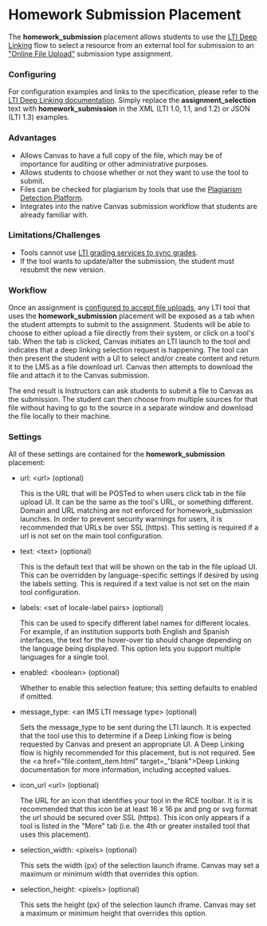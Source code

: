 Homework Submission Placement
==============

The **homework_submission** placement allows students to use the <a
href="file.content_item.html" target="_blank">LTI
Deep Linking</a> flow to select a resource from an external tool for submission
to an <a href="https://community.canvaslms.com/t5/Instructor-Guide/How-do-I-add-or-edit-details-in-an-assignment/ta-p/971"
target="_blank">"Online File Upload"</a> submission type assignment.

### Configuring
For configuration examples and links to the specification, please refer to the <a
href="file.content_item.html" target="_blank">LTI
Deep Linking documentation</a>. Simply replace the **assignment_selection** text
with **homework_submission** in the XML (LTI 1.0, 1.1, and 1.2) or JSON (LTI 1.3)
examples.

### Advantages
- Allows Canvas to have a full copy of the file, which may be of importance for
auditing or other administrative purposes.
- Allows students to choose whether or not they want to use the tool to submit.
- Files can be checked for plagiarism by tools that use the <a
href="file.plagiarism_platform.html"
target="_blank">Plagiarism Detection Platform</a>.
- Integrates into the native Canvas submission workflow that students are already familiar with.

### Limitations/Challenges
- Tools cannot use <a href="file.assignment_tools.html"
target="_blank">LTI grading services to sync grades</a>.
- If the tool wants to update/alter the submission, the student must resubmit
the new version.

### Workflow
Once an assignment is <a href="https://community.canvaslms.com/t5/Instructor-Guide/How-do-I-add-or-edit-details-in-an-assignment/ta-p/971"
target="_blank">configured to accept file uploads</a>, any LTI tool that uses
the **homework_submission** placement will be exposed as a tab when the student
attempts to submit to the assignment. Students will be able to choose to either
upload a file directly from their system, or click on a tool's tab. When the
tab is clicked, Canvas initiates an LTI launch to the tool and indicates that
a deep linking selection request is happening. The tool can then present the
student with a UI to select and/or create content and return it to the LMS as a
file download url. Canvas then attempts to download the file and attach it to the
Canvas submission.

The end result is Instructors can ask students to submit a file to Canvas as the
submission. The student can then choose from multiple sources for that file
without having to go to the source in a separate window and download the file
locally to their machine.

### Settings
All of these settings are contained for the **homework_submission** placement:

-   url: &lt;url&gt; (optional)

    This is the URL that will be POSTed to when users click tab in the file
    upload UI. It can be the same as the tool's URL, or something different. Domain and URL
     matching are not enforced for homework_submission launches. In order to prevent
     security warnings for users, it is recommended that URLs be over SSL (https).
    This setting is required if a url is not set on the main tool configuration.

-   text: &lt;text&gt; (optional)

    This is the default text that will be shown on the tab in the file
    upload UI. This can be overridden by language-specific settings if desired by
    using the labels setting. This is required if a text value is not set on the
    main tool configuration.

-   labels: &lt;set of locale-label pairs&gt; (optional)

    This can be used to specify different label names for different locales.
    For example, if an institution supports both English and Spanish interfaces,
    the text for the hover-over tip should change depending on the language
    being displayed. This option lets you support multiple languages for a single tool.

-   enabled: &lt;boolean&gt; (optional)

    Whether to enable this selection feature; this setting defaults to enabled if omitted.

-   message_type: &lt;an IMS LTI message type&gt; (optional)

    Sets the message_type to be sent during the LTI launch. It is expected that
    the tool use this to determine if a Deep Linking flow is being requested by
    Canvas and present an appropriate UI. A Deep Linking flow is highly recommended
    for this placement, but is not required. See the
    <a href="file.content_item.html" target=_"blank">Deep Linking
    documentation</a> for more information, including accepted values.

-   icon_url &lt;url&gt; (optional)

    The URL for an icon that identifies your tool in the RCE toolbar. It is
    it is recommended that this icon be at least 16 x 16 px and png or svg format
    the url should be secured over SSL (https). This icon only appears if a tool
    is listed in the "More" tab (i.e. the 4th or greater installed tool that uses
    this placement).

-   selection_width: &lt;pixels&gt; (optional)

    This sets the width (px) of the selection launch iframe. Canvas may set a
    maximum or minimum width that overrides this option.

-   selection_height: &lt;pixels&gt; (optional)

    This sets the height (px) of the selection launch iframe. Canvas may set a
    maximum or minimum height that overrides this option.
